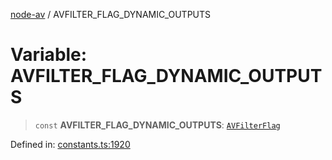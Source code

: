 [node-av](../globals.md) / AVFILTER\_FLAG\_DYNAMIC\_OUTPUTS

# Variable: AVFILTER\_FLAG\_DYNAMIC\_OUTPUTS

> `const` **AVFILTER\_FLAG\_DYNAMIC\_OUTPUTS**: [`AVFilterFlag`](../type-aliases/AVFilterFlag.md)

Defined in: [constants.ts:1920](https://github.com/seydx/av/blob/f8631fc881b394300b1479f511d55cf1c370a87f/src/constants/constants.ts#L1920)

